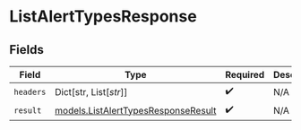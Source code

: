 # ListAlertTypesResponse


## Fields

| Field                                                                            | Type                                                                             | Required                                                                         | Description                                                                      |
| -------------------------------------------------------------------------------- | -------------------------------------------------------------------------------- | -------------------------------------------------------------------------------- | -------------------------------------------------------------------------------- |
| `headers`                                                                        | Dict[str, List[*str*]]                                                           | :heavy_check_mark:                                                               | N/A                                                                              |
| `result`                                                                         | [models.ListAlertTypesResponseResult](../models/listalerttypesresponseresult.md) | :heavy_check_mark:                                                               | N/A                                                                              |